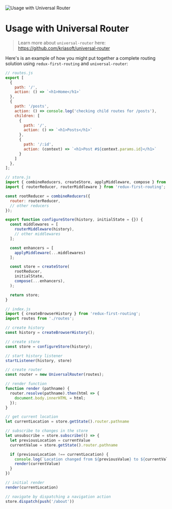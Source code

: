 ![Usage with Universal Router](https://camo.githubusercontent.com/381e787f15ad1f830a41d3e261157ae07d9f3999/687474703a2f2f692e696d6775722e636f6d2f557a51745934542e6a7067)

# Usage with Universal Router

> Learn more about `universal-router` here: https://github.com/kriasoft/universal-router

Here's is an example of how you might put together a complete routing solution using `redux-first-routing` and `universal-router`:

```js
// routes.js
export [
  {
    path: '/',
    action: () => `<h1>Home</h1>`
  },
  {
    path: '/posts',
    action: () => console.log('checking child routes for /posts'),
    children: [
      {
        path: '/',
        action: () => `<h1>Posts</h1>`
      },
      {
        path: '/:id',
        action: (context) => `<h1>Post #${context.params.id}</h1>`
      }
    ]
  },
];
```

```js
// store.js
import { combineReducers, createStore, applyMiddleware, compose } from 'redux';
import { routerReducer, routerMiddleware } from 'redux-first-routing';

const rootReducer = combineReducers({
  router: routerReducer,
  // other reducers
});

export function configureStore(history, initialState = {}) {
  const middlewares = [
    routerMiddleware(history),
    // other middlewares
  ];

  const enhancers = [
    applyMiddleware(...middlewares)
  ];

  const store = createStore(
    rootReducer,
    initialState,
    compose(...enhancers),
  );

  return store;
}
```

```js
// index.js
import { createBrowserHistory } from 'redux-first-routing';
import routes from './routes';

// create history
const history = createBrowserHistory();

// create store
const store = configureStore(history);

// start history listener
startListener(history, store)

// create router
const router = new UniversalRouter(routes);

// render function
function render (pathname) {
  router.resolve(pathname).then(html => {
    document.body.innerHTML = html;
  });
}

// get current location
let currentLocation = store.getState().router.pathname

// subscribe to changes in the store
let unsubscribe = store.subscribe(() => {
  let previousLocation = currentValue
  currentValue = store.getState().router.pathname

  if (previousLocation !== currentLocation) {
    console.log(`Location changed from ${previousValue} to ${currentValue}`)
    render(currentValue)
  }
})

// initial render
render(currentLocation)

// navigate by dispatching a navigation action
store.dispatch(push('/about'))
```

